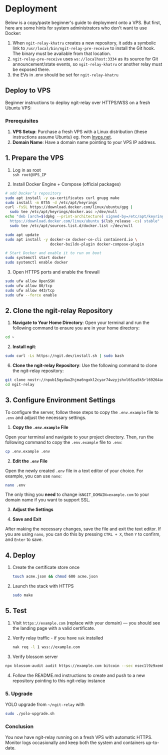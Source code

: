 # Deployment

Below is a copy/paste beginner's guide to deployment onto a VPS. But first, here are some hints for system administrators who don't want to use Docker:

1. When `ngit-relay-khatru` creates a new repository, it adds a symbolic link to `/usr/local/bin/ngit-relay-pre-receive` to install the Git hook. The binary must be available from that location.
2. `ngit-relay-pre-receive` uses `ws://localhost:3334` as its source for Git announcement/state events, so `ngit-relay-khatru` or another relay must be exposed there.
3. the EVs in .env should be set for `ngit-relay-khatru`

## Deploy to VPS

Beginner instructions to deploy ngit-relay over HTTPS/WSS on a fresh Ubuntu VPS:

### Prerequisites

1. **VPS Setup**: Purchase a fresh VPS with a Linux distribution (these instructions assume Ubuntu) eg. from [lnvps.net](https://lnvps.net).
2. **Domain Name**: Have a domain name pointing to your VPS IP address.

## 1. Prepare the VPS

1. Log in as root  
   `ssh root@VPS_IP`

2. Install Docker Engine + Compose (official packages)

```bash
# add Docker’s repository
sudo apt install -y ca-certificates curl gnupg make
sudo install -m 0755 -d /etc/apt/keyrings
curl -fsSL https://download.docker.com/linux/ubuntu/gpg |
  sudo tee /etc/apt/keyrings/docker.asc >/dev/null
echo "deb [arch=$(dpkg --print-architecture) signed-by=/etc/apt/keyrings/docker.asc] \
  https://download.docker.com/linux/ubuntu $(lsb_release -cs) stable" |
  sudo tee /etc/apt/sources.list.d/docker.list >/dev/null

sudo apt update
sudo apt install -y docker-ce docker-ce-cli containerd.io \
                    docker-buildx-plugin docker-compose-plugin

# Start Docker and enable it to run on boot
sudo systemctl start docker
sudo systemctl enable docker
```

3. Open HTTPS ports and enable the firewall

```bash
sudo ufw allow OpenSSH
sudo ufw allow 80/tcp
sudo ufw allow 443/tcp
sudo ufw --force enable
```

## 2. Clone the ngit-relay Repository

1. **Navigate to Your Home Directory**:
   Open your terminal and run the following command to ensure you are in your home directory:

```bash
cd ~
```

2. **Install ngit**:

```bash
sudo curl -Ls https://ngit.dev/install.sh | sudo bash
```

6. **Clone the ngit-relay Repository**:
   Use the following command to clone the ngit-relay repository:

```bash
git clone nostr://npub15qydau2hjma6ngxkl2cyar74wzyjshvl65za5k5rl69264ar2exs5cyejr/relay.damus.io/ngit-relay
cd ngit-relay
```

## 3. Configure Environment Settings

To configure the server, follow these steps to copy the `.env.example` file to `.env` and adjust the necessary settings.

1. **Copy the `.env.example` File**

Open your terminal and navigate to your project directory. Then, run the following command to copy the `.env.example` file to `.env`:

```bash
cp .env.example .env
```

2. **Edit the `.env` File**

Open the newly created `.env` file in a text editor of your choice. For example, you can use `nano`:

```bash
nano .env
```

The only thing you **need** to change is`NGIT_DOMAIN=example.com` to your domain name if you want to support SSL.

3. **Adjust the Settings**

4. **Save and Exit**

After making the necessary changes, save the file and exit the text editor. If you are using `nano`, you can do this by pressing `CTRL + X`, then `Y` to confirm, and `Enter` to save.

## 4. Deploy

1. Create the certificate store once

   ```bash
   touch acme.json && chmod 600 acme.json
   ```

2. Launch the stack with HTTPS

   ```bash
   sudo make
   ```

## 5. Test

1. Visit `https://example.com` (replace with your domain) — you should see the landing page with a valid certificate.

2. Verify relay traffic - if you have `nak` installed

   ```bash
   nak req -l 1 wss://example.com
   ```

3. Verify blossom server

```bash
npx blossom-audit audit https://example.com bitcoin --sec nsec1l9z9xem0s96paxa3kvk6vadgev0vm0rq6hl8e5wgmj6h0ustsh2qz3sntn
```

4. Follow the README.md instructions to create and push to a new repository pointing to this ngit-relay instance

### 5. Upgrade

YOLO upgrade from `~/ngit-relay` with

```bash
sudo ./yolo-upgrade.sh
```

### Conclusion

You now have ngit-relay running on a fresh VPS with automatic HTTPS.  
Monitor logs occasionally and keep both the system and containers up-to-date.
